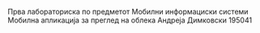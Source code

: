 Прва лабораториска по предметот Мобилни информациски системи 
Мобилна апликација за преглед на облека
Андреја Димковски 195041

